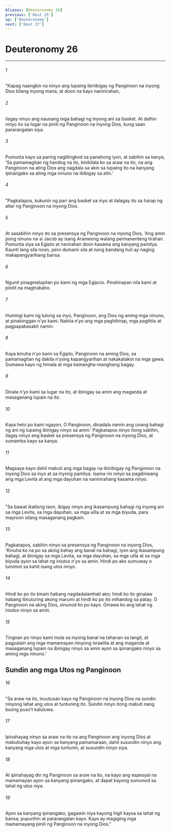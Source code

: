 ```yaml
---
Aliases: [Deuteronomy 26]
previous: ['Deut 25']
up: ['Deuteronomy']
next: ['Deut 27']
---
```

# Deuteronomy 26

***

###### 1
"Kapag naangkin na ninyo ang lupaing ibinibigay ng Panginoon na inyong Dios bilang inyong mana, at doon na kayo naninirahan, 

###### 2
ilagay ninyo ang naunang mga bahagi ng inyong ani sa basket. At dalhin ninyo ito sa lugar na pinili ng Panginoon na inyong Dios, kung saan pararangalan siya. 

###### 3
Pumunta kayo sa paring naglilingkod sa panahong iyon, at sabihin sa kanya, 'Sa pamamagitan ng handog na ito, kinikilala ko sa araw na ito, na ang Panginoon na ating Dios ang nagdala sa akin sa lupaing ito na kanyang ipinangako sa ating mga ninuno na ibibigay sa atin.' 

###### 4
"Pagkatapos, kukunin ng pari ang basket sa inyo at ilalagay ito sa harap ng altar ng Panginoon na inyong Dios. 

###### 5
At sasabihin ninyo ito sa presensya ng Panginoon na inyong Dios, 'Ang amin pong ninuno na si Jacob ay isang Arameong walang permanenteng tirahan. Pumunta siya sa Egipto at nanirahan doon kasama ang kanyang pamilya. Kaunti lang sila noon, pero dumami sila at nang bandang huli ay naging makapangyarihang bansa. 

###### 6
Ngunit pinagmalupitan po kami ng mga Egipcio. Pinahirapan nila kami at pinilit na magtrabaho. 

###### 7
Humingi kami ng tulong sa inyo, Panginoon, ang Dios ng aming mga ninuno, at pinakinggan nʼyo kami. Nakita nʼyo ang mga paghihirap, mga pagtitiis at pagpapakasakit namin. 

###### 8
Kaya kinuha nʼyo kami sa Egipto, Panginoon na aming Dios, sa pamamagitan ng dakila nʼyong kapangyarihan at nakakatakot na mga gawa. Gumawa kayo ng himala at mga kamangha-manghang bagay. 

###### 9
Dinala nʼyo kami sa lugar na ito, at ibinigay sa amin ang maganda at masaganang lupain na ito. 

###### 10
Kaya heto po kami ngayon, O Panginoon, dinadala namin ang unang bahagi ng ani ng lupaing ibinigay ninyo sa amin.' Pagkatapos ninyo itong sabihin, ilagay ninyo ang basket sa presensya ng Panginoon na inyong Dios, at sumamba kayo sa kanya. 

###### 11
Magsaya kayo dahil mabuti ang mga bagay na ibinibigay ng Panginoon na inyong Dios sa inyo at sa inyong pamilya. Isama rin ninyo sa pagdiriwang ang mga Levita at ang mga dayuhan na naninirahang kasama ninyo. 

###### 12
"Sa bawat ikatlong taon, ibigay ninyo ang ikasampung bahagi ng inyong ani sa mga Levita, sa mga dayuhan, sa mga ulila at sa mga biyuda, para mayroon silang masaganang pagkain. 

###### 13
Pagkatapos, sabihin ninyo sa presensya ng Panginoon na inyong Dios, 'Kinuha ko na po sa aking bahay ang banal na bahagi, iyon ang ikasampung bahagi, at ibinigay sa mga Levita, sa mga dayuhan, sa mga ulila at sa mga biyuda ayon sa lahat ng iniutos nʼyo sa amin. Hindi po ako sumuway o lumimot sa kahit isang utos ninyo. 

###### 14
Hindi ko po ito kinain habang nagdadalamhati ako; hindi ko ito ginalaw habang itinuturing akong marumi at hindi ko po ito inihandog sa patay. O Panginoon na aking Dios, sinunod ko po kayo. Ginawa ko ang lahat ng iniutos ninyo sa amin. 

###### 15
Tingnan po ninyo kami mula sa inyong banal na tahanan sa langit, at pagpalain ang mga mamamayan ninyong Israelita at ang maganda at masaganang lupain na ibinigay ninyo sa amin ayon sa ipinangako ninyo sa aming mga ninuno.' 

## Sundin ang mga Utos ng Panginoon 

###### 16
"Sa araw na ito, inuutusan kayo ng Panginoon na inyong Dios na sundin ninyong lahat ang utos at tuntuning ito. Sundin ninyo itong mabuti nang buong pusoʼt kaluluwa. 

###### 17
Ipinahayag ninyo sa araw na ito na ang Panginoon ang inyong Dios at mabubuhay kayo ayon sa kanyang pamamaraan, dahil susundin ninyo ang kanyang mga utos at mga tuntunin, at susundin ninyo siya. 

###### 18
At ipinahayag din ng Panginoon sa araw na ito, na kayo ang espesyal na mamamayan ayon sa kanyang ipinangako, at dapat kayong sumunod sa lahat ng utos niya. 

###### 19
Ayon sa kanyang ipinangako, gagawin niya kayong higit kaysa sa lahat ng bansa; pupurihin at pararangalan kayo. Kayo ay magiging mga mamamayang pinili ng Panginoon na inyong Dios."
